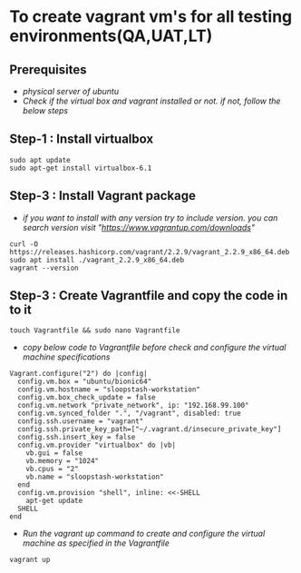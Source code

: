 <!-- Headings -->
# To create vagrant vm's for all testing environments(QA,UAT,LT)
## Prerequisites
* *physical server of ubuntu*
* *Check if the virtual box and vagrant installed or not. if not, follow the below steps*
## Step-1 : Install virtualbox
<!-- Blockquote -->
<!-- italics -->
```
sudo apt update
sudo apt-get install virtualbox-6.1
```
## Step-3 : Install Vagrant package
* *if you want to install with any version try to include version. you can search version visit "https://www.vagrantup.com/downloads"*
``` 
curl -O https://releases.hashicorp.com/vagrant/2.2.9/vagrant_2.2.9_x86_64.deb
sudo apt install ./vagrant_2.2.9_x86_64.deb
vagrant --version
```
## Step-3 : Create Vagrantfile and copy the code in to it
```
touch Vagrantfile && sudo nano Vagrantfile
```
* *copy below code to Vagrantfile before check and configure the virtual machine specifications*
```
Vagrant.configure("2") do |config|
  config.vm.box = "ubuntu/bionic64"
  config.vm.hostname = "sloopstash-workstation"
  config.vm.box_check_update = false
  config.vm.network "private_network", ip: "192.168.99.100"
  config.vm.synced_folder ".", "/vagrant", disabled: true
  config.ssh.username = "vagrant"
  config.ssh.private_key_path=["~/.vagrant.d/insecure_private_key"]
  config.ssh.insert_key = false
  config.vm.provider "virtualbox" do |vb|
    vb.gui = false
    vb.memory = "1024"
    vb.cpus = "2"
    vb.name = "sloopstash-workstation"
  end
  config.vm.provision "shell", inline: <<-SHELL
    apt-get update
  SHELL
end
``` 
* *Run the vagrant up command to create and configure the virtual machine as specified in the Vagrantfile*
```
vagrant up
```
